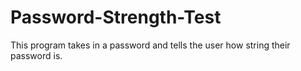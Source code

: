 # Password-Strength-Test
This program takes in a password and tells the user how string their password is.
